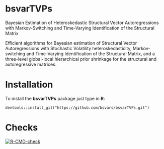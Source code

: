 
# bsvarTVPs

Bayesian Estimation of Heteroskedastic Structural Vector Autoregressions
with Markov-Switching and Time-Varying Identification of the Structural
Matrix

Efficient algorithms for Bayesian estimation of Structural Vector
Autoregressions with Stochastic Volatility heteroskedasticity,
Markov-switching and Time-Varying Identification of the Structural
Matrix, and a three-level global-local hierarchical prior shrinkage for
the structural and autoregressive matrices.

# Installation

To install the **bsvarTVPs** package just type in **R**:

    devtools::install_git("https://github.com/bsvars/bsvarTVPs.git")

# Checks

[![R-CMD-check](https://github.com/donotdespair/bsvarTVPs/actions/workflows/R-CMD-check.yaml/badge.svg)](https://github.com/donotdespair/bsvarTVPs/actions/workflows/R-CMD-check.yaml)
